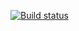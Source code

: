 [![Build status](https://ci.appveyor.com/api/projects/status/6qgp8i56vd9cr281/branch/master?svg=true)](https://ci.appveyor.com/project/netstartnet/carddelivery1-1/branch/master)
